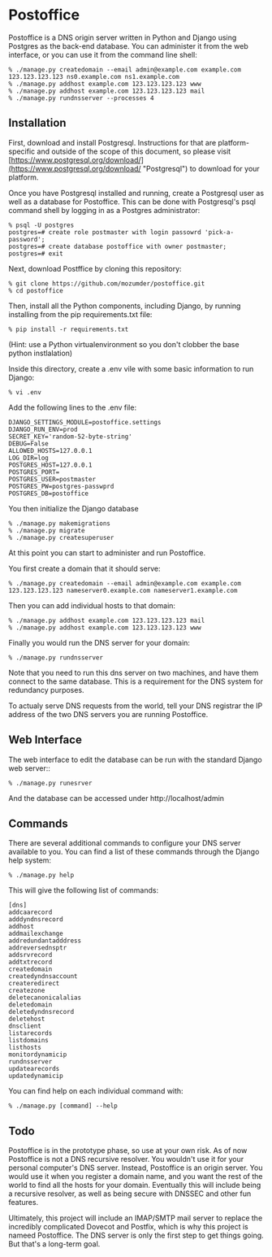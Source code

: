 # Postoffice

Postoffice is a DNS origin server written in Python and Django using Postgres as the back-end database. You can administer it from the web interface, or you can use it from the command line shell:

    % ./manage.py createdomain --email admin@example.com example.com 123.123.123.123 ns0.example.com ns1.example.com
    % ./manage.py addhost example.com 123.123.123.123 www
    % ./manage.py addhost example.com 123.123.123.123 mail
    % ./manage.py rundnsserver --processes 4

## Installation

First, download and install Postgresql. Instructions for that are platform-specific and outside of the scope of this document, so please visit [https://www.postgresql.org/download/](https://www.postgresql.org/download/ "Postgresql")  to download for your platform.

Once you have Postgresql installed and running, create a Postgresql user as well as a database for Postoffice. This can be done with Postgresql's psql command shell by logging in as a Postgres administrator:

    % psql -U postgres
    postgres=# create role postmaster with login passowrd 'pick-a-password';
    postgres=# create database postoffice with owner postmaster;
    postgres=# exit

Next, download Postffice by cloning this repository:

    % git clone https://github.com/mozumder/postoffice.git
    % cd postoffice

Then, install all the Python components, including Django, by running installing from the pip requirements.txt file:

    % pip install -r requirements.txt
    
(Hint: use a Python virtualenvironment so you don't clobber the base python instlalation)

Inside this directory, create a .env vile with some basic information to run Django:

    % vi .env
    
Add the following lines to the .env file:
    
    DJANGO_SETTINGS_MODULE=postoffice.settings
    DJANGO_RUN_ENV=prod
    SECRET_KEY='random-52-byte-string'
    DEBUG=False
    ALLOWED_HOSTS=127.0.0.1
    LOG_DIR=log
    POSTGRES_HOST=127.0.0.1
    POSTGRES_PORT=
    POSTGRES_USER=postmaster
    POSTGRES_PW=postgres-passwprd
    POSTGRES_DB=postoffice
    
You then initialize the Django database 

    % ./manage.py makemigrations
    % ./manage.py migrate
    % ./manage.py createsuperuser

At this point you can start to administer and run Postoffice.

You first create a domain that it should serve:

    % ./manage.py createdomain --email admin@example.com example.com 123.123.123.123 nameserver0.example.com nameserver1.example.com

Then you can add individual hosts to that domain:

    % ./manage.py addhost example.com 123.123.123.123 mail
    % ./manage.py addhost example.com 123.123.123.123 www

Finally you would run the DNS server for your domain:

    % ./manage.py rundnsserver 

Note that you need to run this dns server on two machines, and have them connect to the same database. This is a requirement for the DNS system for redundancy purposes.

To actualy serve DNS requests from the world, tell your DNS registrar the IP address of the two DNS servers you are running Postoffice.

## Web Interface

The web interface to edit the database can be run with the standard Django web server::

    % ./manage.py runesrver
    
And the database can be accessed under http://localhost/admin

## Commands

There are several additional commands to configure your DNS server available to you. You can find a list of these commands through the Django help system:

    % ./manage.py help

This will give the following list of commands:
    
    [dns]
    addcaarecord
    adddyndnsrecord
    addhost
    addmailexchange
    addredundantadddress
    addreversednsptr
    addsrvrecord
    addtxtrecord
    createdomain
    createdyndnsaccount
    createredirect
    createzone
    deletecanonicalalias
    deletedomain
    deletedyndnsrecord
    deletehost
    dnsclient
    listarecords
    listdomains
    listhosts
    monitordynamicip
    rundnsserver
    updatearecords
    updatedynamicip

You can find help on each individual command with:

    % ./manage.py [command] --help

## Todo

Postoffice is in the prototype phase, so use at your own risk. As of now Postoffice is not a DNS recursive resolver. You wouldn't use it for your personal computer's DNS server. Instead, Postoffice is an origin server. You would use it when you register a domain name, and you want the rest of the world to find all the hosts for your domain.  Eventually this will include being a recursive resolver, as well as being secure with DNSSEC and other fun features.

Ultimately, this project will include an IMAP/SMTP mail server to replace the incredibly complicated Dovecot and Postfix, which is why this project is nameed Postoffice. The DNS server is only the first step to get things going. But that's a long-term goal.
